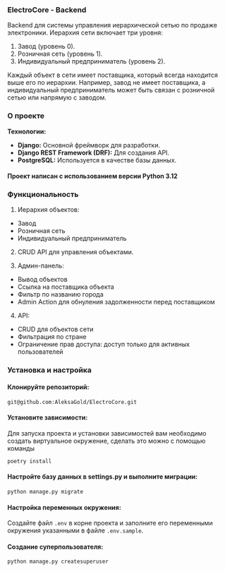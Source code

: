 
### ElectroCore - Backend
Backend для системы управления иерархической сетью по продаже электроники. Иерархия сети включает три уровня:
1. Завод (уровень 0). 
2. Розничная сеть (уровень 1). 
3. Индивидуальный предприниматель (уровень 2).

Каждый объект в сети имеет поставщика, который всегда находится выше его по иерархии. Например, завод не имеет поставщика, а индивидуальный предприниматель может быть связан с розничной сетью или напрямую с заводом.
### О проекте

**Технологии:**
- **Django:** Основной фреймворк для разработки.
- **Django REST Framework (DRF):** Для создания API.
- **PostgreSQL:** Используется в качестве базы данных.


#### Проект написан с испoльзованием версии **Python 3.12**


### Функциональность

1. Иерархия объектов:
- Завод
- Розничная сеть 
- Индивидуальный предприниматель
2. CRUD API для управления объектами.

3. Админ-панель: 
- Вывод объектов
- Ссылка на поставщика объекта
- Фильтр по названию города
- Admin Action для обнуления задолженности перед поставщиком
4. API:
- CRUD для объектов сети
- Фильтрация по стране
- Ограничение прав доступа: доступ только для активных пользователей


### Установка и настройка


#### Клонируйте репозиторий:
```
git@github.com:AleksaGold/ElectroCore.git
```
#### Установите зависимости:
Для запуска проекта и установки зависимостей вам необходимо создать виртуальное окружение, сделать это можно с помощью команды
```
poetry install
```

#### Настройте базу данных в settings.py и выполните миграции:
```
python manage.py migrate
```

#### Настройка переменных окружения:
Создайте файл `.env` в корне проекта и заполните его переменными окружения указанными в файле `.env.sample`.

#### Создание суперпользователя:
```
python manage.py createsuperuser
```
